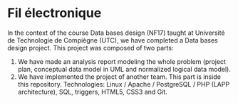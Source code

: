 # Fil électronique

In the context of the course Data bases design (NF17) taught at Université de Technologie de Compiègne (UTC), we have completed a Data bases design project. This project was composed of two parts: 
1. We have made an analysis report modeling the whole problem (project plan, conceptual data model in UML and normalized logical data model).
2. We have implemented the project of another team. This part is inside this repository. Technologies: Linux / Apache / PostgreSQL / PHP (LAPP architecture), SQL, triggers, HTML5, CSS3 and Git.
